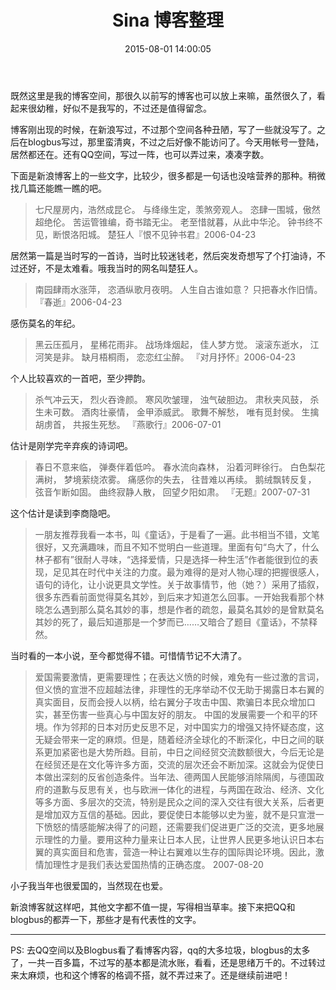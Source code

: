 ﻿---
title: Sina 博客整理
date: 2015-08-01 14:00:05
tags: diary
---




既然这里是我的博客空间，那很久以前写的博客也可以放上来嘛，虽然很久了，看起来很幼稚，好似不是我写的，不过还是值得留念。

博客刚出现的时候，在新浪写过，不过那个空间各种丑陋，写了一些就没写了。之后在blogbus写过，那里蛮清爽，不过之后好像不能访问了。今天用帐号一登陆，居然都还在。还有QQ空间，写过一阵，也可以弄过来，凑凑字数。

<!-- more -->

下面是新浪博客上的一些文字，比较少，很多都是一句话也没啥营养的那种。稍微找几篇还能瞧一瞧的吧。



> 七尺屋房内，浩然成昆仑。
与绛缘生定，羡煞旁观人。
恣肆一围城，傲然超绝伦。
苦运管锥编，奇书踏无尘。
老至惜就暮，从此中华沦。
钟书终不见，断恨洛阳城。
楚狂人『恨不见钟书君』2006-04-23

居然第一篇是当时写的一首诗，当时比较迷钱老，然后突发奇想写了个打油诗，不过还好，不是太难看。哦我当时的网名叫楚狂人。

> 南园肆雨水涨萍，
恣酒纵歌月夜明。
人生自古谁如意？
只把春水作旧情。
『春逝』2006-04-23

感伤莫名的年纪。


> 黑云压孤月，
星稀花雨非。
战场烽烟起，
佳人梦方觉。
滚滚东逝水，
江河笑是非。
缺月梧桐雨，
恋恋红尘醉。
『对月抒怀』2006-04-23

个人比较喜欢的一首吧，至少押韵。

> 杀气冲云天，
烈火吞谗颜。
寒风吹皱理，
浊气破胆边。
肃秋夹风鼓，
杀生未可数。
酒肉壮豪情，
金甲添威武。
歌舞不解愁，
唯有觅封侯。
生擒胡虏首，
共报生死愁。
『燕歌行』2006-07-01

估计是刚学完辛弃疾的诗词吧。


> 春日不意来临，
弹奏伴着低吟。
春水流向森林，
沿着河畔徐行。
白色梨花满树，
梦境萦绕浓雾。
痛感你的失去，
往昔难以再续。
鹅绒飘转反复，
弦音乍断如固。
曲终寂静人散，
回望夕阳如肃。
『无题』2007-07-31

这个估计是读到李商隐吧。

> 一朋友推荐我看一本书，叫《童话》，于是看了一遍。此书相当不错，文笔很好，又充满趣味，而且不知不觉明白一些道理。里面有句“鸟大了，什么林子都有”很耐人寻味，“选择爱情，只是选择一种生活”作者能很到位的表现，足见其在时代中关注的力度。最为难得的是对人物心理的把握很感人，语句的诗化，让小说更具文学性。关于故事情节，他（她？）采用了插叙，很多东西看前面觉得莫名其妙，到后来才知道怎么回事。一开始我看那个林晓怎么遇到那么莫名其妙的事，想是作者的疏忽，最莫名其妙的是曾默莫名其妙的死了，最后知道那是一个梦而已……又暗合了题目《童话》，不禁释然。

当时看的一本小说，至今都觉得不错。可惜情节记不大清了。

> 爱国需要激情，更需要理性；在表达义愤的时候，难免有一些过激的言词，但义愤的宣泄不应超越法律，非理性的无序举动不仅无助于揭露日本右翼的真实面目，反而会授人以柄，给右翼分子攻击中国、欺骗日本民众增加口实，甚至伤害一些真心与中国友好的朋友。
中国的发展需要一个和平的环境。作为邻邦的日本对历史反思不足，对中国实力的增强又持怀疑态度，这无疑会带来一定的麻烦。但是，随着经济全球化的不断深化，中日之间的联系更加紧密也是大势所趋。目前，中日之间经贸交流数额很大，今后无论是在经贸还是在文化等许多方面，交流的层次还会不断加深。这就会为促使日本做出深刻的反省创造条件。当年法、德两国人民能够消除隔阂，与德国政府的道歉与反思有关，也与欧洲一体化的进程，与两国在政治、经济、文化等多方面、多层次的交流，特别是民众之间的深入交往有很大关系，后者更是增加双方互信的基础。因此，要促使日本能够以史为鉴，就不是只宣泄一下愤怒的情感能解决得了的问题，还需要我们促进更广泛的交流，更多地展示理性的力量。要用这种力量来让日本人民，让世界人民更多地认识日本右翼的真实面目和危害，营造一种让右翼难以生存的国际舆论环境。因此，激情加理性才是我们表达爱国热情的正确态度。
2007-08-20

小子我当年也很爱国的，当然现在也爱。


新浪博客就这样吧，其他文字都不值一提，写得相当草率。接下来把QQ和blogbus的都弄一下，那些才是有代表性的文字。


---

PS: 去QQ空间以及Blogbus看了看博客内容，qq的大多垃圾，blogbus的太多了，一共一百多篇，不过写的基本都是流水账，看看，还是思绪万千的。不过转过来太麻烦，也和这个博客的格调不搭，就不弄过来了。还是继续前进吧！











